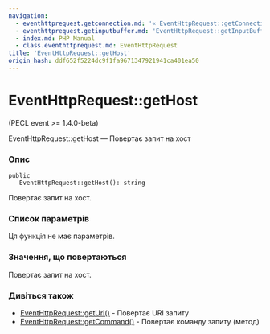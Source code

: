 ```yaml
---
navigation:
  - eventhttprequest.getconnection.md: '« EventHttpRequest::getConnection'
  - eventhttprequest.getinputbuffer.md: 'EventHttpRequest::getInputBuffer »'
  - index.md: PHP Manual
  - class.eventhttprequest.md: EventHttpRequest
title: 'EventHttpRequest::getHost'
origin_hash: ddf652f5224dc9f1fa9671347921941ca401ea50
---
```

# EventHttpRequest::getHost

(PECL event >= 1.4.0-beta)

EventHttpRequest::getHost — Повертає запит на хост

### Опис

```methodsynopsis
public
   EventHttpRequest::getHost(): string
```

Повертає запит на хост.

### Список параметрів

Ця функція не має параметрів.

### Значення, що повертаються

Повертає запит на хост.

### Дивіться також

-   [EventHttpRequest::getUri()](eventhttprequest.geturi.md) \- Повертає URI запиту
-   [EventHttpRequest::getCommand()](eventhttprequest.getcommand.md) \- Повертає команду запиту (метод)

